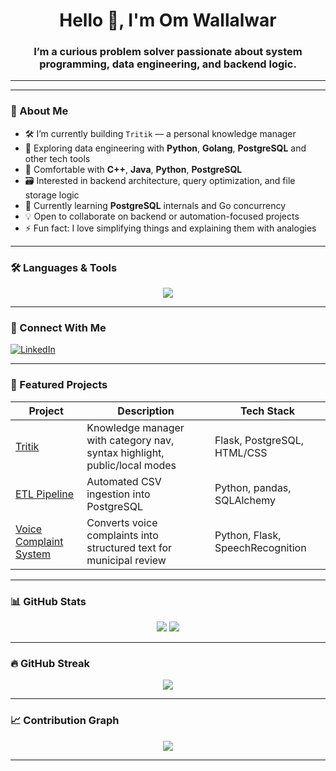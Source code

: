 <h1 align="center">Hello 👋, I'm Om Wallalwar</h1>
<h3 align="center">I’m a curious problem solver passionate about system programming, data engineering, and backend logic.</h3>

---
---

### 🧠 About Me

- 🛠️ I’m currently building `Tritik` — a personal knowledge manager  
- 🐍 Exploring data engineering with **Python**, **Golang**, **PostgreSQL** and other tech tools
- 🧩 Comfortable with **C++**, **Java**, **Python**, **PostgreSQL** 
- 🗃️ Interested in backend architecture, query optimization, and file storage logic
- 🌱 Currently learning **PostgreSQL** internals and Go concurrency
- 💡 Open to collaborate on backend or automation-focused projects
- ⚡ Fun fact: I love simplifying things and explaining them with analogies

---

### 🛠️ Languages & Tools

<p align="center">
  <img src="https://skillicons.dev/icons?i=c,cpp,go,py,postgres,mysql,sqlite,bash,git,github,docker,vscode,flask" />
</p>

---

### 🔗 Connect With Me

  <a href="https://www.linkedin.com/in/om-wallalwar" target="_blank">
    <img src="https://img.shields.io/badge/LinkedIn-0077B5?style=for-the-badge&logo=linkedin&logoColor=white" alt="LinkedIn"/>
  </a>
</p>

---

### 🚀 Featured Projects

| Project | Description | Tech Stack |
|--------|-------------|------------|
| [Tritik](https://github.com/omwallalwar/tritik) | Knowledge manager with category nav, syntax highlight, public/local modes | Flask, PostgreSQL, HTML/CSS |
| [ETL Pipeline](https://github.com/omwallalwar/ETL-CSV-to-PostgreSQL) | Automated CSV ingestion into PostgreSQL | Python, pandas, SQLAlchemy |
| [Voice Complaint System](https://github.com/omwallalwar/voice-complaint-system) | Converts voice complaints into structured text for municipal review | Python, Flask, SpeechRecognition |

---

### 📊 GitHub Stats

<p align="center">
  <img src="https://github-readme-stats.vercel.app/api?username=omwallalwar&show_icons=true&theme=midnight-purple" />
  <img src="https://github-readme-stats.vercel.app/api/top-langs/?username=omwallalwar&layout=compact&theme=midnight-purple" />
</p>

---

### 🔥 GitHub Streak

<p align="center">
  <img src="https://github-readme-streak-stats.herokuapp.com/?user=omwallalwar&theme=tokyonight" />
</p>

---

### 📈 Contribution Graph

<p align="center">
  <img src="https://github-readme-activity-graph.cyclic.app/graph?username=omwallalwar&theme=rogue" />
</p>

---
